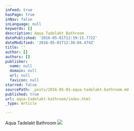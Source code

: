 ```yaml
---
inFeed: true
hasPage: true
inNav: false
inLanguage: null
keywords: []
description: Aqua Tadelakt Bathroom
datePublished: '2016-05-01T12:39:15.772Z'
dateModified: '2016-05-01T12:38:04.474Z'
title: ''
author: []
authors: []
publisher:
  name: null
  domain: null
  url: null
  favicon: null
starred: false
sourcePath: _posts/2016-05-01-aqua-tadelakt-bathroom.md
published: true
url: aqua-tadelakt-bathroom/index.html
_type: Article

---
```

Aqua Tadelakt Bathroom
![](https://the-grid-user-content.s3-us-west-2.amazonaws.com/1fc029c3-46ce-41ae-9c89-bf50f8933ff6.jpg)